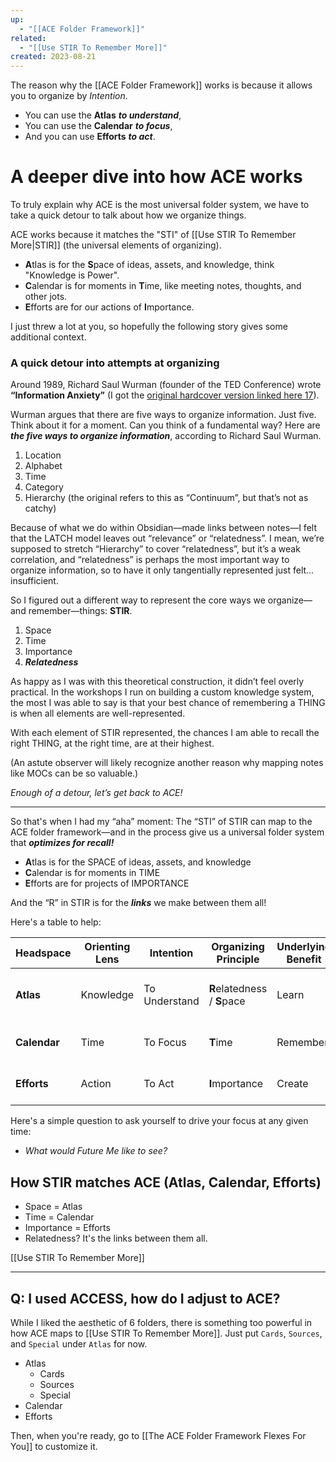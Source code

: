 ```yaml
---
up:
  - "[[ACE Folder Framework]]"
related:
  - "[[Use STIR To Remember More]]"
created: 2023-08-21
---
```

The reason why the [[ACE Folder Framework]] works is because it allows you to organize by *Intention*.

- You can use the **Atlas** ***to understand***,
- You can use the **Calendar** ***to focus***,
- And you can use **Efforts** ***to act***.

# A deeper dive into how ACE works
To truly explain why ACE is the most universal folder system, we have to take a quick detour to talk about how we organize things.

ACE works because it matches the "STI" of [[Use STIR To Remember More|STIR]] (the universal elements of organizing).

- **A**tlas is for the **S**pace of ideas, assets, and knowledge, think "Knowledge is Power".
- **C**alendar is for moments in **T**ime, like meeting notes, thoughts, and other jots.
- **E**fforts are for our actions of **I**mportance.

I just threw a lot at you, so hopefully the following story gives some additional context.
### A quick detour into attempts at organizing
Around 1989, Richard Saul Wurman (founder of the TED Conference) wrote **“Information Anxiety”** (I got the [original hardcover version linked here 17](https://www.amazon.com/Information-Anxiety-Richard-Saul-Wurman/dp/0385243944)).

Wurman argues that there are five ways to organize information. Just five. Think about it for a moment. Can you think of a fundamental way? Here are _**the five ways to organize information**_, according to Richard Saul Wurman.

1. Location
2. Alphabet
3. Time
4. Category
5. Hierarchy (the original refers to this as “Continuum”, but that’s not as catchy)

Because of what we do within Obsidian—made links between notes—I felt that the LATCH model leaves out “relevance” or “relatedness”. I mean, we’re supposed to stretch “Hierarchy” to cover “relatedness”, but it’s a weak correlation, and “relatedness” is perhaps the most important way to organize information, so to have it only tangentially represented just felt…insufficient.

So I figured out a different way to represent the core ways we organize—and remember—things: **STIR**.

1. Space
2. Time
3. Importance
4. _**Relatedness**_

As happy as I was with this theoretical construction, it didn’t feel overly practical. In the workshops I run on building a custom knowledge system, the most I was able to say is that your best chance of remembering a THING is when all elements are well-represented.

With each element of STIR represented, the chances I am able to recall the right THING, at the right time, are at their highest. 

(An astute observer will likely recognize another reason why mapping notes like MOCs can be so valuable.)

_Enough of a detour, let’s get back to ACE!_

---

So that's when I had my “aha” moment: The “STI” of STIR can map to the ACE folder framework—and in the process give us a universal folder system that ***optimizes for recall!*** 

- **A**tlas is for the SPACE of ideas, assets, and knowledge
- **C**alendar is for moments in TIME
- **E**fforts are for projects of IMPORTANCE

And the “R” in STIR is for the _**links**_ we make between them all!

Here's a table to help:

| Headspace        | Orienting Lens | Intention     | Organizing Principle | Underlying Benefit | Guiding Question              |
| ------------ | -------------- | ------------- | -------------------- | ------------------ | ----------------------------- |
| **Atlas**    | Knowledge      | To Understand | **R**elatedness / **S**pace                | Learn              | _Where would you like to go?_ |
| **Calendar** | Time           | To Focus      | **T**ime                 | Remember           | _What's on your mind?_        |
| **Efforts**  | Action         | To Act        | **I**mportance           | Create             | _What can you work on?_       |

Here's a simple question to ask yourself to drive your focus at any given time:

- *What would Future Me like to see?*

## How STIR matches ACE (Atlas, Calendar, Efforts)
- Space = Atlas
- Time = Calendar
- Importance = Efforts
- Relatedness? It's the links between them all.

[[Use STIR To Remember More]]

---
## Q: I used ACCESS, how do I adjust to ACE?
While I liked the aesthetic of 6 folders, there is something too powerful in how ACE maps to [[Use STIR To Remember More]]. Just put `Cards`, `Sources`, and `Special` under `Atlas` for now.

- Atlas
	- Cards
	- Sources
	- Special
- Calendar
- Efforts

Then, when you're ready, go to [[The ACE Folder Framework Flexes For You]] to customize it.

